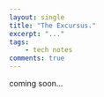 ```yaml
---
layout: single
title: "The Excursus."
excerpt: "..."
tags: 
    - tech notes
comments: true
---
```


coming soon...